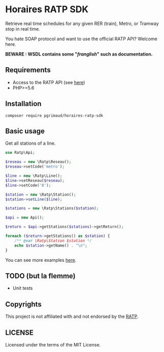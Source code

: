 # Horaires RATP SDK

Retrieve real time schedules for any given RER (train), Metro, or Tramway stop in real time.

You hate SOAP protocol and want to use the official RATP API? Welcome here.

**BEWARE : WSDL contains some "*franglish*" such as documentation.**

## Requirements

 - Access to the RATP API (see [here](https://data.ratp.fr/explore/dataset/horaires-temps-reel/))
 - PHP>=5.6

## Installation

```
composer require pgrimaud/horaires-ratp-sdk
```

## Basic usage

Get all stations of a line.

```php
use Ratp\Api;

$reseau = new \Ratp\Reseau();
$reseau->setCode('metro');

$line = new \Ratp\Line();
$line->setReseau($reseau);
$line->setCode('8');

$station = new \Ratp\Station();
$station->setLine($line);

$stations = new \Ratp\Stations($station);

$api = new Api();

$return = $api->getStations($stations)->getReturn();

foreach ($return->getStations() as $station) {
    /** @var \Ratp\Station $station */
    echo $station->getName() . "\n";
}
```

You can see more examples [here](https://github.com/pgrimaud/horaires-ratp-sdk/tree/master/examples).


## TODO (but la flemme)
-  Unit tests

## Copyrights

This project is not affiliated with and not endorsed by the [RATP](http://www.ratp.fr).

## LICENSE
Licensed under the terms of the MIT License.